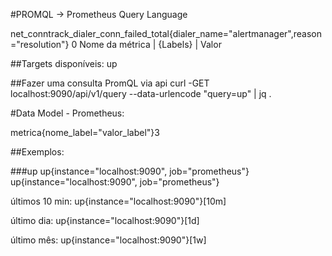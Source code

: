 #PROMQL -> Prometheus Query Language

net_conntrack_dialer_conn_failed_total{dialer_name="alertmanager",reason="resolution"} 0
Nome da métrica | {Labels} | Valor

##Targets disponíveis:
up

##Fazer uma consulta PromQL via api
curl -GET localhost:9090/api/v1/query --data-urlencode "query=up" | jq .

#Data Model - Prometheus:

metrica{nome_label="valor_label"}3

##Exemplos:

###up
up{instance="localhost:9090", job="prometheus"}
up{instance="localhost:9090", job="prometheus"}

últimos 10 min:
up{instance="localhost:9090"}[10m]

último dia:
up{instance="localhost:9090"}[1d]

último mês:
up{instance="localhost:9090"}[1w]


